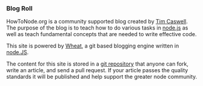 ### Blog Roll

HowToNode.org is a community supported blog created by [Tim Caswell][]. The purpose of the blog is to teach how to do various tasks in [node.js][] as well as teach fundamental concepts that are needed to write effective code.

This site is powered by [Wheat][], a git based blogging engine written in [node.JS][].

The content for this site is stored in a [git repository][] that anyone can fork, write an article, and send a pull request. If your article passes the quality standards it will be published and help support the greater node community.

[Tim Caswell]: http://creationix.com/
[node.js]: http://nodejs.org/
[Wheat]: http://github.com/creationix/wheat
[git repository]: http://github.com/creationix/howtonode.org